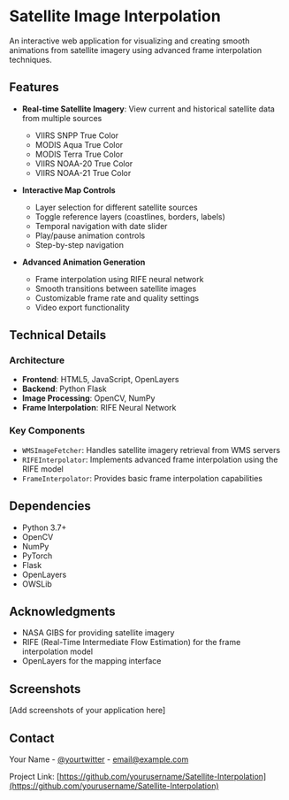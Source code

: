 # Satellite Image Interpolation

An interactive web application for visualizing and creating smooth animations from satellite imagery using advanced frame interpolation techniques.

## Features

- **Real-time Satellite Imagery**: View current and historical satellite data from multiple sources
  - VIIRS SNPP True Color
  - MODIS Aqua True Color
  - MODIS Terra True Color
  - VIIRS NOAA-20 True Color
  - VIIRS NOAA-21 True Color

- **Interactive Map Controls**
  - Layer selection for different satellite sources
  - Toggle reference layers (coastlines, borders, labels)
  - Temporal navigation with date slider
  - Play/pause animation controls
  - Step-by-step navigation

- **Advanced Animation Generation**
  - Frame interpolation using RIFE neural network
  - Smooth transitions between satellite images
  - Customizable frame rate and quality settings
  - Video export functionality


## Technical Details

### Architecture

- **Frontend**: HTML5, JavaScript, OpenLayers
- **Backend**: Python Flask
- **Image Processing**: OpenCV, NumPy
- **Frame Interpolation**: RIFE Neural Network

### Key Components

- `WMSImageFetcher`: Handles satellite imagery retrieval from WMS servers
- `RIFEInterpolator`: Implements advanced frame interpolation using the RIFE model
- `FrameInterpolator`: Provides basic frame interpolation capabilities

## Dependencies

- Python 3.7+
- OpenCV
- NumPy
- PyTorch
- Flask
- OpenLayers
- OWSLib


## Acknowledgments

- NASA GIBS for providing satellite imagery
- RIFE (Real-Time Intermediate Flow Estimation) for the frame interpolation model
- OpenLayers for the mapping interface

## Screenshots

[Add screenshots of your application here]

## Contact

Your Name - [@yourtwitter](https://twitter.com/yourtwitter) - email@example.com

Project Link: [https://github.com/yourusername/Satellite-Interpolation](https://github.com/yourusername/Satellite-Interpolation)
